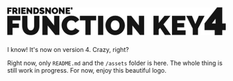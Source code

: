 # ![Function Key](./assets/fnkey4.png)

I know! It's now on version 4. Crazy, right?

Right now, only `README.md` and the `/assets` folder is here. The whole thing is still work in progress. For now, enjoy this beautiful logo.